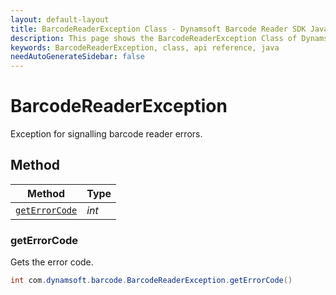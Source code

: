 ```yaml
---
layout: default-layout
title: BarcodeReaderException Class - Dynamsoft Barcode Reader SDK Java Edition API Reference
description: This page shows the BarcodeReaderException Class of Dynamsoft Barcode Reader SDK Java Edition API Reference.
keywords: BarcodeReaderException, class, api reference, java
needAutoGenerateSidebar: false
---
```



# BarcodeReaderException 
Exception for signalling barcode reader errors.
  

## Method
  
| Method | Type |
|---------- | ----------- | 
| [`getErrorCode`](#geterrorcode)| *int* |
  
  
### getErrorCode
Gets the error code.
```java
int com.dynamsoft.barcode.BarcodeReaderException.getErrorCode()	
```  
   
